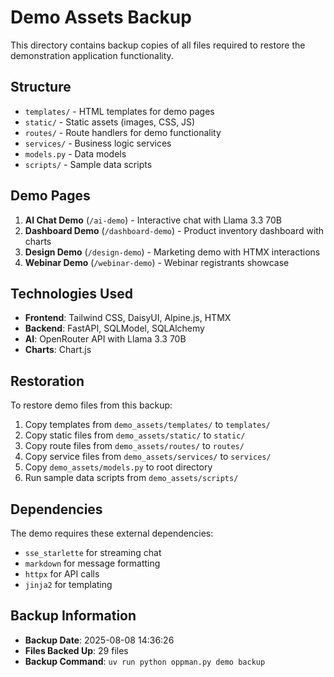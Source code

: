 # Demo Assets Backup

This directory contains backup copies of all files required to restore the demonstration application functionality.

## Structure

- `templates/` - HTML templates for demo pages
- `static/` - Static assets (images, CSS, JS)
- `routes/` - Route handlers for demo functionality
- `services/` - Business logic services
- `models.py` - Data models
- `scripts/` - Sample data scripts

## Demo Pages

1. **AI Chat Demo** (`/ai-demo`) - Interactive chat with Llama 3.3 70B
2. **Dashboard Demo** (`/dashboard-demo`) - Product inventory dashboard with charts
3. **Design Demo** (`/design-demo`) - Marketing demo with HTMX interactions
4. **Webinar Demo** (`/webinar-demo`) - Webinar registrants showcase

## Technologies Used

- **Frontend**: Tailwind CSS, DaisyUI, Alpine.js, HTMX
- **Backend**: FastAPI, SQLModel, SQLAlchemy
- **AI**: OpenRouter API with Llama 3.3 70B
- **Charts**: Chart.js

## Restoration

To restore demo files from this backup:

1. Copy templates from `demo_assets/templates/` to `templates/`
2. Copy static files from `demo_assets/static/` to `static/`
3. Copy route files from `demo_assets/routes/` to `routes/`
4. Copy service files from `demo_assets/services/` to `services/`
5. Copy `demo_assets/models.py` to root directory
6. Run sample data scripts from `demo_assets/scripts/`

## Dependencies

The demo requires these external dependencies:
- `sse_starlette` for streaming chat
- `markdown` for message formatting
- `httpx` for API calls
- `jinja2` for templating

## Backup Information

- **Backup Date**: 2025-08-08 14:36:26
- **Files Backed Up**: 29 files
- **Backup Command**: `uv run python oppman.py demo backup`
